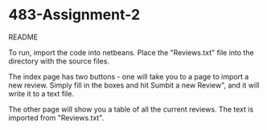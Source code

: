 # 483-Assignment-2
README

To run, import the code into netbeans. Place the "Reviews.txt" file into the directory with the source files.

The index page has two buttons - one will take you to a page to import a new review. Simply fill in the boxes and hit Sumbit a new Review", and it will write it to a text file. 

The other page will show you a table of all the current reviews. The text is imported from "Reviews.txt".
